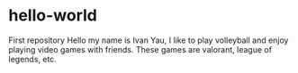 # hello-world
First repository
Hello my name is Ivan Yau, I like to play volleyball and enjoy playing video games with friends. These games are valorant, league of legends, etc. 
